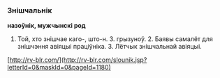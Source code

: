 ### Знішчальнік
**назоўнік, мужчынскі род**

1. Той, хто знішчае каго-, што-н. З. грызуноў. 2. Баявы самалёт для знішчэння авіяцыі праціўніка. 3. Лётчык знішчальнай авіяцыі.

<a rel="author">[http://rv-blr.com/](http://rv-blr.com/slounik.jsp?letterId=0&maskId=0&pageId=1180)</a>
